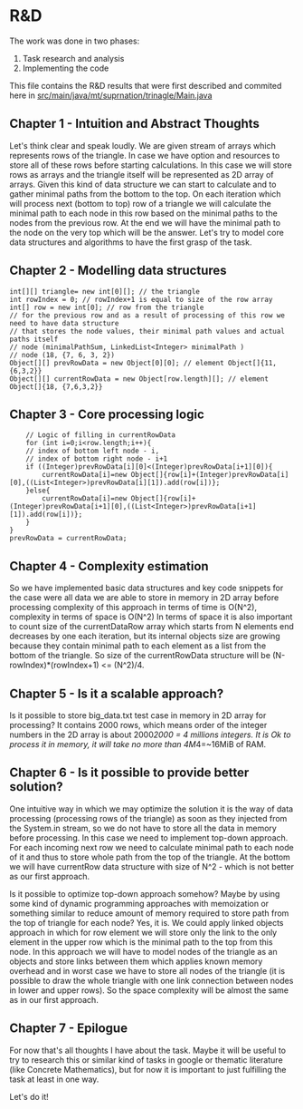 # R&D

The work was done in two phases:
1. Task research and analysis
2. Implementing the code

This file contains the R&D results that were first described and commited here in [src/main/java/mt/suprnation/trinagle/Main.java](https://github.com/zroslaw/suprnation-triangle/commit/7335228f57fecc9b86e8a546e43a1506b1216253)


## Chapter 1 - Intuition and Abstract Thoughts
     
Let's think clear and speak loudly.
We are given stream of arrays which represents rows of the triangle.
In case we have option and resources to store all of these rows before starting calculations.
In this case we will store rows as arrays and the triangle itself will be represented as 2D array of arrays.
Given this kind of data structure we can start to calculate and to gather minimal paths from the bottom to the top.
On each iteration which will process next (bottom to top) row of a triangle we will calculate the minimal path to
each node in this row based on the minimal paths to the nodes from the previous row.
At the end we will have the minimal path to the node on the very top which will be the answer.
Let's try to model core data structures and algorithms to have the first grasp of the task.

## Chapter 2 - Modelling data structures
  
    int[][] triangle= new int[0][]; // the triangle
    int rowIndex = 0; // rowIndex+1 is equal to size of the row array
    int[] row = new int[0]; // row from the triangle
    // for the previous row and as a result of processing of this row we need to have data structure
    // that stores the node values, their minimal path values and actual paths itself
    // node (minimalPathSum, LinkedList<Integer> minimalPath )
    // node (18, {7, 6, 3, 2})
    Object[][] prevRowData = new Object[0][0]; // element Object[]{11, {6,3,2}}
    Object[][] currentRowData = new Object[row.length][]; // element Object[]{18, {7,6,3,2}}


## Chapter 3 - Core processing logic

        // Logic of filling in currentRowData
        for (int i=0;i<row.length;i++){
        // index of bottom left node - i,
        // index of bottom right node - i+1
        if ((Integer)prevRowData[i][0]<(Integer)prevRowData[i+1][0]){
            currentRowData[i]=new Object[]{row[i]+(Integer)prevRowData[i][0],((List<Integer>)prevRowData[i][1]).add(row[i])};
        }else{
            currentRowData[i]=new Object[]{row[i]+(Integer)prevRowData[i+1][0],((List<Integer>)prevRowData[i+1][1]).add(row[i])};
        }
    }
    prevRowData = currentRowData;


## Chapter 4 - Complexity estimation
     
So we have implemented basic data structures and key code snippets for the case were all data we are able
to store in memory in 2D array before processing
complexity of this approach in terms of time is O(N^2), complexity in terms of space is O(N^2)
In terms of space it is also important to count size of the currentDataRow array which starts
from N elements end decreases by one each iteration, but its internal objects size are growing because
they contain minimal path to each element as a list from the bottom of the triangle.
So size of the currentRowData structure will be (N-rowIndex)*(rowIndex+1) <= (N^2)/4.

## Chapter 5 - Is it a scalable approach?
     
Is it possible to store big_data.txt test case in memory in 2D array for processing?
It contains 2000 rows, which means order of the integer numbers in the 2D array is
about 2000*2000 = 4 millions integers.
It is Ok to process it in memory, it will take no more than 4M*4=~16MiB of RAM.


## Chapter 6 - Is it possible to provide better solution?
     
One intuitive way in which we may optimize the solution it is the way of data processing (processing rows
of the triangle) as soon as they injected from the System.in stream, so we do not have to store all
the data in memory before processing.
In this case we need to implement top-down approach.
For each incoming next row we need to calculate minimal path to each node of it and thus to store whole path
from the top of the triangle. At the bottom we will have currentRow data structure with size of N^2 -
which is not better as our first approach.

Is it possible to optimize top-down approach somehow? Maybe by using some kind of dynamic programming
approaches with memoization or something similar to reduce amount of memory required to store path from
the top of triangle for each node?
Yes, it is. We could apply linked objects approach in which for row element we will store only the link
to the only element in the upper row which is the minimal path to the top from this node. In this approach
 we will have to model nodes of the triangle as an objects and store links between them which applies known
memory overhead and in worst case we have to store all nodes of the triangle (it is possible to draw
the whole triangle with one link connection between nodes in lower and upper rows). So the space complexity
will be almost the same as in our first approach.

## Chapter 7 - Epilogue
     
For now that's all thoughts I have about the task.
Maybe it will be useful to try to research this or similar kind of tasks in google or thematic literature
(like Concrete Mathematics), but for now it is important to just fulfilling the task at least in one way.

Let's do it!    
    
